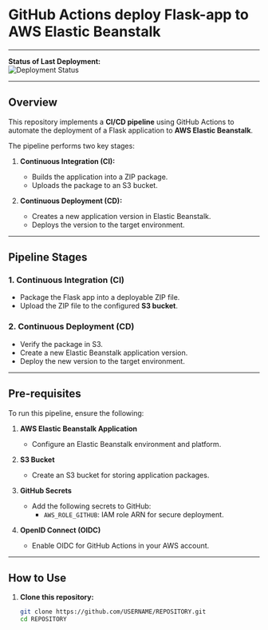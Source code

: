 # **GitHub Actions deploy Flask-app to AWS Elastic Beanstalk**

---

**Status of Last Deployment:**  
<img src="https://github.com/USERNAME/REPOSITORY/actions/workflows/ci-cd-pipeline.yml/badge.svg?branch=main" alt="Deployment Status"><br>

---

## **Overview**

This repository implements a **CI/CD pipeline** using GitHub Actions to automate the deployment of a Flask application to **AWS Elastic Beanstalk**.

The pipeline performs two key stages:

1. **Continuous Integration (CI):**  
   - Builds the application into a ZIP package.  
   - Uploads the package to an S3 bucket.  

2. **Continuous Deployment (CD):**  
   - Creates a new application version in Elastic Beanstalk.  
   - Deploys the version to the target environment.  

---

## **Pipeline Stages**

### **1. Continuous Integration (CI)**  
- Package the Flask app into a deployable ZIP file.  
- Upload the ZIP file to the configured **S3 bucket**.

### **2. Continuous Deployment (CD)**  
- Verify the package in S3.  
- Create a new Elastic Beanstalk application version.  
- Deploy the new version to the target environment.

---

## **Pre-requisites**

To run this pipeline, ensure the following:

1. **AWS Elastic Beanstalk Application**  
   - Configure an Elastic Beanstalk environment and platform.  

2. **S3 Bucket**  
   - Create an S3 bucket for storing application packages.

3. **GitHub Secrets**  
   - Add the following secrets to GitHub:
     - `AWS_ROLE_GITHUB`: IAM role ARN for secure deployment.

4. **OpenID Connect (OIDC)**  
   - Enable OIDC for GitHub Actions in your AWS account.

---

## **How to Use**

1. **Clone this repository:**
   ```bash
   git clone https://github.com/USERNAME/REPOSITORY.git
   cd REPOSITORY
